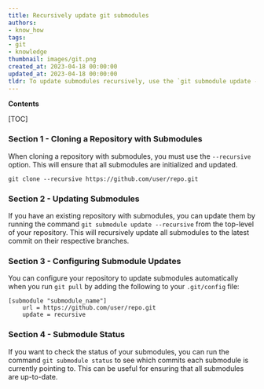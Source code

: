 ```yaml
---
title: Recursively update git submodules
authors:
- know_how
tags:
- git
- knowledge
thumbnail: images/git.png
created_at: 2023-04-18 00:00:00
updated_at: 2023-04-18 00:00:00
tldr: To update submodules recursively, use the `git submodule update --recursive` command.
---
```


**Contents**

[TOC]

### Section 1 - Cloning a Repository with Submodules

When cloning a repository with submodules, you must use the `--recursive` option. This will ensure that all submodules are initialized and updated.

```git
git clone --recursive https://github.com/user/repo.git
```

### Section 2 - Updating Submodules

If you have an existing repository with submodules, you can update them by running the command `git submodule update --recursive` from the top-level of your repository. This will recursively update all submodules to the latest commit on their respective branches.

### Section 3 - Configuring Submodule Updates

You can configure your repository to update submodules automatically when you run `git pull` by adding the following to your `.git/config` file:

```git
[submodule "submodule_name"]
	url = https://github.com/user/repo.git
	update = recursive
```

### Section 4 - Submodule Status

If you want to check the status of your submodules, you can run the command `git submodule status` to see which commits each submodule is currently pointing to. This can be useful for ensuring that all submodules are up-to-date.
